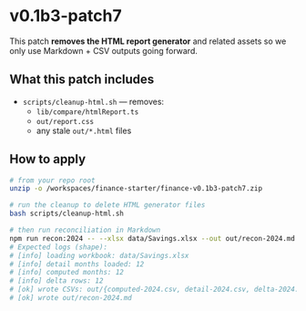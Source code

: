 # v0.1b3-patch7

This patch **removes the HTML report generator** and related assets so we only use Markdown + CSV outputs going forward.

## What this patch includes
- `scripts/cleanup-html.sh` — removes:
  - `lib/compare/htmlReport.ts`
  - `out/report.css`
  - any stale `out/*.html` files

## How to apply

```bash
# from your repo root
unzip -o /workspaces/finance-starter/finance-v0.1b3-patch7.zip

# run the cleanup to delete HTML generator files
bash scripts/cleanup-html.sh

# then run reconciliation in Markdown
npm run recon:2024 -- --xlsx data/Savings.xlsx --out out/recon-2024.md
# Expected logs (shape):
# [info] loading workbook: data/Savings.xlsx
# [info] detail months loaded: 12
# [info] computed months: 12
# [info] delta rows: 12
# [ok] wrote CSVs: out/{computed-2024.csv, detail-2024.csv, delta-2024.csv}
# [ok] wrote out/recon-2024.md
```
